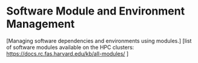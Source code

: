 # Software Module and Environment Management

[Managing software dependencies and environments using modules.]
[list of software modules available on the HPC clusters: https://docs.rc.fas.harvard.edu/kb/all-modules/ ]